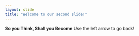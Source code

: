 ```yaml
---
layout: slide
title: "Welcome to our second slide!"
---
```

<b> So you Think, Shall you Become</b>
Use the left arrow to go back!
